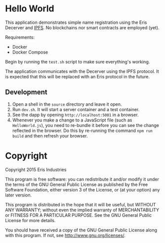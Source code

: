 # Hello World

This application demonstrates simple name registration using the Eris Decerver
and [IPFS](http://ipfs.io/).  No blockchains nor smart contracts are employed (yet).

Requirements:

* Docker
* Docker Compose

Begin by running the `test.sh` script to make sure everything's working.

The application communicates with the Decerver using the IPFS protocol.  It is expected that this will be replaced with an Eris protocol in the future.

## Development

1.  Open a shell in the `source` directory and leave it open.
1.  Run `dev.sh`.  It will start a server container and a test container.
1.  See the dapp by opening `http://localhost:5001` in a browser.
1.  Whenever you make a change to a JavaScript file (such as `HelloWorld.js`), you need to re-bundle it before you can see the change reflected in the browser.  Do this by re-running the command `npm run build` and then refresh your browser.

# Copyright

Copyright 2015 Eris Industries

This program is free software: you can redistribute it and/or modify
it under the terms of the GNU General Public License as published by
the Free Software Foundation, either version 3 of the License, or
(at your option) any later version.

This program is distributed in the hope that it will be useful,
but WITHOUT ANY WARRANTY; without even the implied warranty of
MERCHANTABILITY or FITNESS FOR A PARTICULAR PURPOSE.  See the
GNU General Public License for more details.

You should have received a copy of the GNU General Public License
along with this program.  If not, see <http://www.gnu.org/licenses/>.
